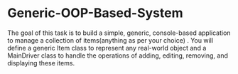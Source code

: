 # Generic-OOP-Based-System

The goal of this task is to build a simple, generic, console-based application to manage a collection of items(anything as per your choice) . You will define a generic Item class to represent any real-world object and a MainDriver class to handle the operations of adding, editing, removing, and displaying these items.
